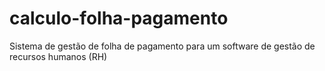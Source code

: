 # calculo-folha-pagamento
Sistema de gestão de folha de pagamento para um software de gestão de recursos humanos (RH)
